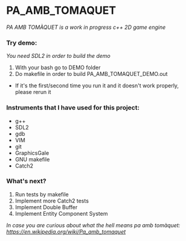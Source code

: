 # PA_AMB_TOMAQUET
*PA AMB TOMÀQUET is a work in progress c++ 2D game engine*

### Try demo:
*You need SDL2 in order to build the demo*
1. With your bash go to DEMO folder
2. Do makefile in order to build PA_AMB_TOMAQUET_DEMO.out
  - If it's the first/second time you run it and it doesn't work properly, please rerun it

### Instruments that I have used for this project:
- g++
- SDL2
- gdb
- VIM
- git
- GraphicsGale
- GNU makefile
- Catch2

### What's next?
1. Run tests by makefile
2. Implement more Catch2 tests
3. Implement Double Buffer
4. Implement Entity Component System


*In case you are curious about what the hell means pa amb tomàquet: https://en.wikipedia.org/wiki/Pa_amb_tomaquet*

